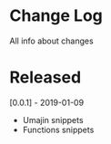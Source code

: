 # Change Log

All info about changes

# Released

[0.0.1] - 2019-01-09

- Umajin snippets
- Functions snippets
